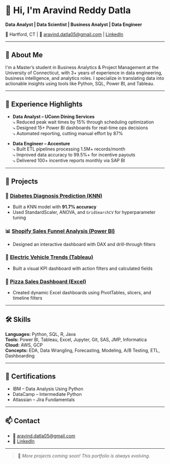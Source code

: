 # 👋 Hi, I'm Aravind Reddy Datla

**Data Analyst | Data Scientist | Business Analyst | Data Engineer**

📍 Hartford, CT | 📧 aravind.datla05@gmail.com | [LinkedIn](https://www.linkedin.com/in/aravind-reddy-datla)

---

## 🧠 About Me

I'm a Master’s student in Business Analytics & Project Management at the University of Connecticut, with 3+ years of experience in data engineering, business intelligence, and analytics roles. I specialize in translating data into actionable insights using tools like Python, SQL, Power BI, and Tableau.

---

## 💼 Experience Highlights

- **Data Analyst – UConn Dining Services**  
  ⤷ Reduced peak wait times by 15% through scheduling optimization  
  ⤷ Designed 15+ Power BI dashboards for real-time ops decisions  
  ⤷ Automated reporting, cutting manual effort by 87%

- **Data Engineer – Accenture**  
  ⤷ Built ETL pipelines processing 1.5M+ records/month  
  ⤷ Improved data accuracy to 99.5%+ for incentive payouts  
  ⤷ Delivered 100+ incentive reports monthly via SAP BI

---

## 🚀 Projects

### 🔬 [Diabetes Diagnosis Prediction (KNN)]((./knn-diabetes-diagnosis))
- Built a KNN model with **91.7% accuracy**
- Used StandardScaler, ANOVA, and `GridSearchCV` for hyperparameter tuning

### 📊 [Shopify Sales Funnel Analysis (Power BI)](./shopify-sales-powerbi)
- Designed an interactive dashboard with DAX and drill-through filters

### 🚗 [Electric Vehicle Trends (Tableau)](./ev-trends-tableau)
- Built a visual KPI dashboard with action filters and calculated fields
  
### 🍕 [Pizza Sales Dashboard (Excel)](./pizza-sales-excel-dashboard)
- Created dynamic Excel dashboards using PivotTables, slicers, and timeline filters

---

## 🛠️ Skills

**Languages:** Python, SQL, R, Java  
**Tools:** Power BI, Tableau, Excel, Jupyter, Git, SAS, JMP, Informatica  
**Cloud:** AWS, GCP  
**Concepts:** EDA, Data Wrangling, Forecasting, Modeling, A/B Testing, ETL, Dashboarding

---

## 📜 Certifications

- IBM – Data Analysis Using Python  
- DataCamp – Intermediate Python  
- Atlassian – Jira Fundamentals

---

## 📫 Contact

- 📧 aravind.datla05@gmail.com  
- 💼 [LinkedIn](https://www.linkedin.com/in/aravind-reddy-datla)

---

> 🔄 *More projects coming soon! This portfolio is always evolving.*
